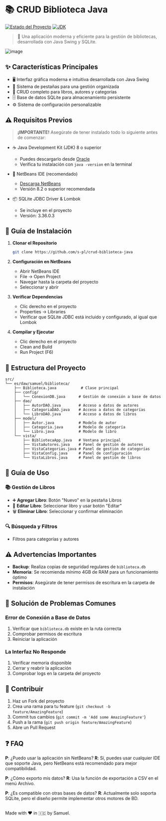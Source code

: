 # 📚 CRUD Biblioteca Java

[![Estado del Proyecto](https://img.shields.io/badge/Estado-Finalizado-green)]()
[![JDK](https://img.shields.io/badge/JDK-%3E%3D%208-orange)]()

> 🎯 Una aplicación moderna y eficiente para la gestión de bibliotecas, desarrollada con Java Swing y SQLite.
 


 ![image](https://i.ibb.co/JSnKcHn/image.png) 
## ✨ Características Principales

- 🖥️ Interfaz gráfica moderna e intuitiva desarrollada con Java Swing
- 📑 Sistema de pestañas para una gestión organizada
- 📝 CRUD completo para libros, autores y categorías
- 🗄️ Base de datos SQLite para almacenamiento persistente
- ⚙️ Sistema de configuración personalizable

## ⚠️ Requisitos Previos

> **¡IMPORTANTE!** Asegúrate de tener instalado todo lo siguiente antes de comenzar:

- ☕ Java Development Kit (JDK) 8 o superior
  - Puedes descargarlo desde [Oracle](https://www.oracle.com/java/technologies/downloads/)
  - Verifica tu instalación con `java -version` en la terminal

- 🔧 NetBeans IDE (recomendado)
  - [Descarga NetBeans](https://netbeans.apache.org/download/)
  - Versión 8.2 o superior recomendada

- 📦 SQLite JDBC Driver & Lombok
  - Se incluye en el proyecto
  - Versión: 3.36.0.3

## 🚀 Guía de Instalación

1. **Clonar el Repositorio**
   ```bash
   git clone https://github.com/s-pl/crud-biblioteca-java
   ```

2. **Configuración en NetBeans**
   - Abrir NetBeans IDE
   - File -> Open Project
   - Navegar hasta la carpeta del proyecto
   - Seleccionar y abrir

3. **Verificar Dependencias**
   - Clic derecho en el proyecto
   - Properties -> Libraries
   - Verificar que SQLite JDBC está incluido y configurado, al igual que Lombok

4. **Compilar y Ejecutar**
   - Clic derecho en el proyecto
   - Clean and Build
   - Run Project (F6)

## 📂 Estructura del Proyecto

```
src/
└── es/daw/samuel/biblioteca/
    ├── Biblioteca.java           # Clase principal
    ├── config/
    │   └── ConexionDB.java      # Gestión de conexión a base de datos
    ├── dao/
    │   ├── AutorDAO.java        # Acceso a datos de autores
    │   ├── CategoriaDAO.java    # Acceso a datos de categorías
    │   └── LibroDAO.java        # Acceso a datos de libros
    ├── model/
    │   ├── Autor.java           # Modelo de autor
    │   ├── Categoria.java       # Modelo de categoría
    │   └── Libro.java           # Modelo de libro
    └── vista/
        ├── BibliotecaApp.java   # Ventana principal
        ├── VistaAutores.java    # Panel de gestión de autores
        ├── VistaCategorias.java # Panel de gestión de categorías
        ├── VistaConfig.java     # Panel de configuración
        └── VistaLibros.java     # Panel de gestión de libros
```

## 📖 Guía de Uso

### 📚 Gestión de Libros
- ➕ **Agregar Libro**: Botón "Nuevo" en la pestaña Libros
- 📝 **Editar Libro**: Seleccionar libro y usar botón "Editar"
- 🗑️ **Eliminar Libro**: Seleccionar y confirmar eliminación

### 🔍 Búsqueda y Filtros

- Filtros para categorías y autores




## ⚠️ Advertencias Importantes

- **Backup**: Realiza copias de seguridad regulares de `biblioteca.db`
- **Memoria**: Se recomienda mínimo 4GB de RAM para un funcionamiento óptimo
- **Permisos**: Asegúrate de tener permisos de escritura en la carpeta de instalación

## 🔧 Solución de Problemas Comunes

### Error de Conexión a Base de Datos
1. Verificar que `biblioteca.db` existe en la ruta correcta
2. Comprobar permisos de escritura
3. Reiniciar la aplicación

### La Interfaz No Responde
1. Verificar memoria disponible
2. Cerrar y reabrir la aplicación
3. Comprobar logs en la carpeta del proyecto



## 👥 Contribuir

1. Haz un Fork del proyecto
2. Crea una rama para tu feature (`git checkout -b feature/AmazingFeature`)
3. Commit tus cambios (`git commit -m 'Add some AmazingFeature'`)
4. Push a la rama (`git push origin feature/AmazingFeature`)
5. Abre un Pull Request

## ❓ FAQ

**P**: ¿Puedo usar la aplicación sin NetBeans?
**R**: Sí, puedes usar cualquier IDE que soporte Java, pero NetBeans está recomendado para mejor compatibilidad.

**P**: ¿Cómo exporto mis datos?
**R**: Usa la función de exportación a CSV en el menú Archivo.

**P**: ¿Es compatible con otras bases de datos?
**R**: Actualmente solo soporta SQLite, pero el diseño permite implementar otros motores de BD.
##
Made with ❤️ in 🇮🇨 by Samuel.
